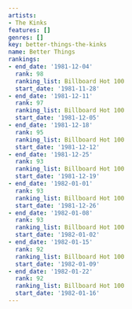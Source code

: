 ```yaml
---
artists:
- The Kinks
features: []
genres: []
key: better-things-the-kinks
name: Better Things
rankings:
- end_date: '1981-12-04'
  rank: 98
  ranking_list: Billboard Hot 100
  start_date: '1981-11-28'
- end_date: '1981-12-11'
  rank: 97
  ranking_list: Billboard Hot 100
  start_date: '1981-12-05'
- end_date: '1981-12-18'
  rank: 95
  ranking_list: Billboard Hot 100
  start_date: '1981-12-12'
- end_date: '1981-12-25'
  rank: 93
  ranking_list: Billboard Hot 100
  start_date: '1981-12-19'
- end_date: '1982-01-01'
  rank: 93
  ranking_list: Billboard Hot 100
  start_date: '1981-12-26'
- end_date: '1982-01-08'
  rank: 93
  ranking_list: Billboard Hot 100
  start_date: '1982-01-02'
- end_date: '1982-01-15'
  rank: 92
  ranking_list: Billboard Hot 100
  start_date: '1982-01-09'
- end_date: '1982-01-22'
  rank: 92
  ranking_list: Billboard Hot 100
  start_date: '1982-01-16'
---
```


